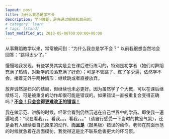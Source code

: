 ```yaml
---
layout: post
title: 为什么我总是学不会
description: 学习舞蹈，是先通过眼睛和耳朵的。
# category: learn
# tags: [stand]
last_modified_at: 2018-05-08T00:00:00+00:00
---
```


从事舞蹈教学以来，常常被问到：“为什么我总是学不会？” 以前我很想当然地会回答：“跳得太少了。”

慢慢地我发现，有些学员其实是会在课后进行练习的，特别是初学者（她们对舞蹈充满了热情，对新学的段落充满了好奇）；可是不管跳了、练了多少遍，依然学不会。接着无外乎两种情形：继续跳或者直接放弃。

放弃诚然是扫兴的结局，但继续也未必更好。因为虽然学了个大概，可以在课后继续练习，可是被重复的动作却很可能是错误的。如果错误一直被重复会变得正确吗？<u><strong>不会！只会变得更难改正的错误！</strong></u>

我在做示范、讲解的时候，经常会看到仍然沉迷在自己世界中的学员。即使我一遍遍地说：“现在看我。。。看我。。。看我。。。”（请自行感受一下当时的教室气氛），还是会有人继续着自己原来的动作、<strong>而且是</strong>（敲黑板）错误的动作。老师在前面示范的时候就急着在后面模仿，我觉得这是比不联系危害更大的坏习惯。